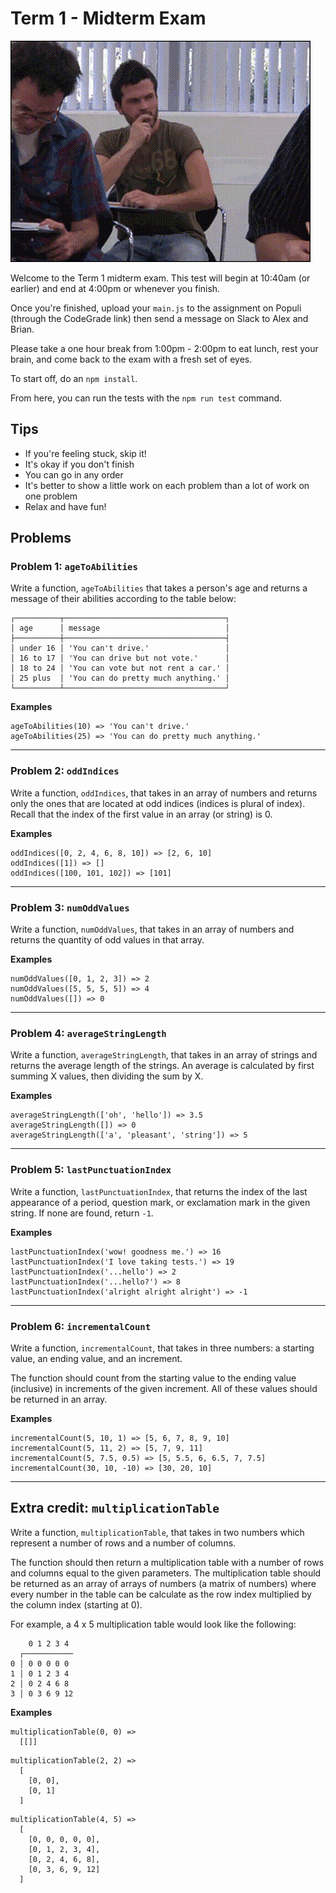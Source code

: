 # Term 1 - Midterm Exam

<img src='./motivation.gif' />

Welcome to the Term 1 midterm exam. This test will begin at 10:40am (or earlier) and end at 4:00pm or whenever you finish.

Once you're finished, upload your `main.js` to the assignment on Populi (through the CodeGrade link) then send a message on Slack to Alex and Brian.

Please take a one hour break from 1:00pm - 2:00pm to eat lunch, rest your brain, and come back to the exam with a fresh set of eyes. 

To start off, do an `npm install`.

From here, you can run the tests with the `npm run test` command.

## Tips

* If you're feeling stuck, skip it!
* It's okay if you don't finish
* You can go in any order
* It's better to show a little work on each problem than a lot of work on one problem
* Relax and have fun!

## Problems

### Problem 1: `ageToAbilities`

Write a function, `ageToAbilities` that takes a person's age and returns a message of their abilities according to the table below:

```
┌──────────┬────────────────────────────────────┐
│ age      │ message                            │
├──────────┼────────────────────────────────────┤
│ under 16 │ 'You can't drive.'                 │
│ 16 to 17 │ 'You can drive but not vote.'      │
│ 18 to 24 │ 'You can vote but not rent a car.' │
│ 25 plus  │ 'You can do pretty much anything.' │
└──────────┴────────────────────────────────────┘
```

**Examples**
```
ageToAbilities(10) => 'You can't drive.'
ageToAbilities(25) => 'You can do pretty much anything.'
```

---

### Problem 2: `oddIndices`

Write a function, `oddIndices`, that takes in an array of numbers and returns only the ones that are located at odd indices (indices is plural of index). Recall that the index of the first value in an array (or string) is 0.

**Examples**
```
oddIndices([0, 2, 4, 6, 8, 10]) => [2, 6, 10]
oddIndices([1]) => []
oddIndices([100, 101, 102]) => [101]
```

---

### Problem 3: `numOddValues`

Write a function, `numOddValues`, that takes in an array of numbers and returns the quantity of odd values in that array.

**Examples**
```
numOddValues([0, 1, 2, 3]) => 2
numOddValues([5, 5, 5, 5]) => 4
numOddValues([]) => 0
```

---

### Problem 4: `averageStringLength`

Write a function, `averageStringLength`, that takes in an array of strings and returns the average length of the strings. An average is calculated by first summing X values, then dividing the sum by X.

**Examples**
```
averageStringLength(['oh', 'hello']) => 3.5
averageStringLength([]) => 0
averageStringLength(['a', 'pleasant', 'string']) => 5
```

---

### Problem 5: `lastPunctuationIndex`

Write a function, `lastPunctuationIndex`, that returns the index of the last appearance of a period, question mark, or exclamation mark in the given string. If none are found, return `-1`.

**Examples**
```
lastPunctuationIndex('wow! goodness me.') => 16
lastPunctuationIndex('I love taking tests.') => 19
lastPunctuationIndex('...hello') => 2
lastPunctuationIndex('...hello?') => 8
lastPunctuationIndex('alright alright alright') => -1
```

---

### Problem 6: `incrementalCount`

Write a function, `incrementalCount`, that takes in three numbers: a starting value,
an ending value, and an increment.

The function should count from the starting value to the ending value (inclusive) in increments
of the given increment. All of these values should be returned in an array.

**Examples**

```
incrementalCount(5, 10, 1) => [5, 6, 7, 8, 9, 10]
incrementalCount(5, 11, 2) => [5, 7, 9, 11]
incrementalCount(5, 7.5, 0.5) => [5, 5.5, 6, 6.5, 7, 7.5]
incrementalCount(30, 10, -10) => [30, 20, 10]
```

---

## Extra credit: `multiplicationTable`

Write a function, `multiplicationTable`, that takes in two numbers which represent a number of rows and a number of columns.

The function should then return a multiplication table with a number of rows and columns equal to the given parameters. The multiplication table should be returned as an array of arrays of numbers (a matrix of numbers) where every number in the table can be calculate as the row index multiplied by the column index (starting at 0).

For example, a 4 x 5 multiplication table would look like the following:
```
    0 1 2 3 4
  ┌───────────
0 │ 0 0 0 0 0
1 │ 0 1 2 3 4
2 │ 0 2 4 6 8
3 │ 0 3 6 9 12
```

**Examples**

```
multiplicationTable(0, 0) =>
  [[]]
```

```
multiplicationTable(2, 2) =>
  [
    [0, 0],
    [0, 1]
  ]
```

```
multiplicationTable(4, 5) =>
  [
    [0, 0, 0, 0, 0],
    [0, 1, 2, 3, 4],
    [0, 2, 4, 6, 8],
    [0, 3, 6, 9, 12]
  ]
```